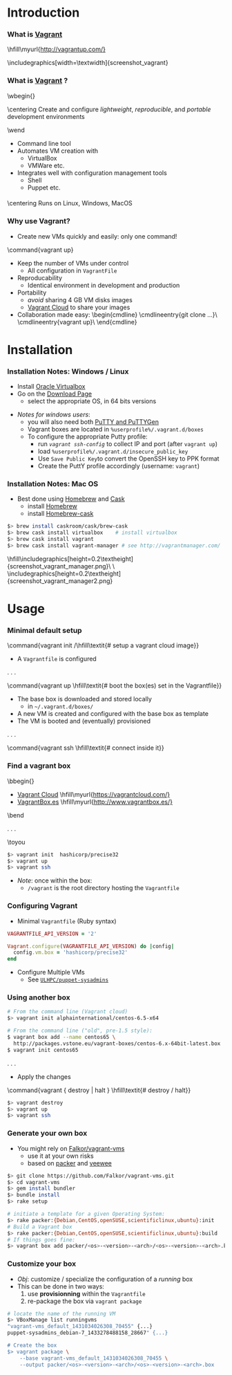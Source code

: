 
# Introduction

###  What is [Vagrant](http://vagrantup.com/)

\hfill\myurl{http://vagrantup.com/}

\includegraphics[width=\textwidth]{screenshot_vagrant}

### What is [Vagrant](http://vagrantup.com/) ?

\wbegin{}

\centering Create and configure _lightweight_, _reproducible_, and _portable_ development environments

\wend

* Command line tool
* Automates VM creation with
    - VirtualBox
    - VMWare etc.	
* Integrates well with configuration management tools
    - Shell
	- Puppet etc.

####

\centering
Runs on Linux, Windows, MacOS


### Why use Vagrant?

* Create new VMs quickly and easily: only one command!

\command{vagrant up}

* Keep the number of VMs under control
     - All configuration in `VagrantFile`
* Reproducability
     - Identical environment in development and production
* Portability
     - _avoid_ sharing 4 GB VM disks images
	 - [Vagrant Cloud](https://vagrantcloud.com/) to share your images
* Collaboration made easy:
\begin{cmdline}
\cmdlineentry{git clone ...}\\
\cmdlineentry{vagrant up}\\
\end{cmdline}


# Installation

### Installation Notes: Windows / Linux

* Install [Oracle Virtualbox](https://www.virtualbox.org/)
* Go on the [Download Page](http://www.vagrantup.com/downloads)
     - select the appropriate OS, in 64 bits versions

<!--
> _Tip [Windows]:_ quickly open a command prompt to your project:
>    `shift` + right-clicking the project folder, then "`open command window here`".
-->

* _Notes for windows users_:
    - you will also need both [PuTTY and PuTTYGen](http://www.chiark.greenend.org.uk/~sgtatham/putty/download.html)
    - Vagrant boxes are located in `%userprofile%/.vagrant.d/boxes`
    - To configure the appropriate Putty profile:
	     * run _`vagrant ssh-config`_ to collect IP and port (after `vagrant up`)
		 * load `%userprofile%/.vagrant.d/insecure_public_key`
		 * Use `Save Public Key`to convert the OpenSSH key to PPK format
		 * Create the PuttY profile accordingly (username: `vagrant`)

### Installation Notes: Mac OS

* Best done using [Homebrew](http://brew.sh/) and [Cask](http://sourabhbajaj.com/mac-setup/Homebrew/Cask.html)
    - install [Homebrew](http://brew.sh/)
	- install [Homebrew-cask](http://caskroom.io/) 

~~~bash
$> brew install caskroom/cask/brew-cask
$> brew cask install virtualbox    # install virtualbox
$> brew cask install vagrant
$> brew cask install vagrant-manager # see http://vagrantmanager.com/
~~~

\hfill\includegraphics[height=0.2\textheight]{screenshot_vagrant_manager.png}\ \ 
\includegraphics[height=0.2\textheight]{screenshot_vagrant_manager2.png}


# Usage 

<!--

### Definition

* _Host_: Host operating system (Windows, Mac, RHEL),
* _Guest_: Guest operating system aka the VM
      - Ubuntu, Debian, CentOS...
* _Provider_: Provider of virtual machines or containers used
      - [VirtualBox](https://www.virtualbox.org/) is upstream default
* _Provisioner_: Configuration management system to set up (provision) your machine
	- Puppet etc.
* _Vagrant box_: Package format for the images
* _`Vagrantfile`_:  project configuration and provisioning

--> 

### Minimal default setup

\command{vagrant init <user>/<name>\hfill\textit{\# setup a vagrant cloud image}}

* A `Vagrantfile` is configured

. . .

\command{vagrant up \hfill\textit{\# boot the box(es) set in the Vagrantfile}}

* The base box is downloaded and stored locally
    - in `~/.vagrant.d/boxes/`
* A new VM is created and configured with the base box as template
* The VM is booted and (eventually) provisioned

. . . 

\command{vagrant ssh \hfill\textit{\# connect inside it}}

### Find a vagrant box

\bbegin{}

- [Vagrant Cloud](https://vagrantcloud.com/) \hfill\myurl{https://vagrantcloud.com/}
- [VagrantBox.es](https://vagrantcloud.com/) \hfill\myurl{http://www.vagrantbox.es/}

\bend

. . .

\toyou

~~~bash
$> vagrant init  hashicorp/precise32
$> vagrant up
$> vagrant ssh
~~~

* _Note_: once within the box:
     - `/vagrant` is the root directory hosting the `Vagrantfile`

### Configuring Vagrant

* Minimal `Vagrantfile` (Ruby syntax)

~~~ruby
VAGRANTFILE_API_VERSION = '2'

Vagrant.configure(VAGRANTFILE_API_VERSION) do |config|
  config.vm.box = 'hashicorp/precise32'
end
~~~

* Configure Multiple VMs
     - See [`ULHPC/puppet-sysadmins`](https://github.com/ULHPC/puppet-sysadmins/blob/devel/Vagrantfile)




### Using another box

~~~bash
# From the command line (Vagrant cloud)
$> vagrant init alphainternational/centos-6.5-x64

# From the command line ("old", pre-1.5 style):
$ vagrant box add --name centos65 \
  http://packages.vstone.eu/vagrant-boxes/centos-6.x-64bit-latest.box
$ vagrant init centos65
~~~

. . .

* Apply the changes

\command{vagrant \{ destroy | halt \} \hfill\textit{\# destroy / halt}}

~~~bash
$> vagrant destroy
$> vagrant up
$> vagrant ssh
~~~

<!--
### Configure Multiple VMs

* See [`ULHPC/puppet-sysadmins`](https://github.com/ULHPC/puppet-sysadmins/blob/devel/Vagrantfile)

\tinyb

~~~ruby
VAGRANTFILE_API_VERSION = "2"

Vagrant.configure(VAGRANTFILE_API_VERSION) do |config|
    {
        :centos_7 => {
            :box => "svarrette/centos-7",
        },
        :debian_7 => {
            :box     => "svarrette/debian-7-puppet",
        }
    }.each do |name,cfg|
        boxname = name.to_s.downcase.gsub(/_/, '-')
        config.vm.define boxname do |local|
            local.vm.box = cfg[:box]
            local.vm.host_name = ENV['VAGRANT_HOSTNAME'] || boxname.concat(".vagrant.com")
        end
    end
end
~~~

\tinye

-->

### Generate your own box

* You might rely on [Falkor/vagrant-vms](https://github.com/Falkor/vagrant-vms)
     - use it at your own risks
	 - based on [packer](http://www.packer.io/) and [veewee](https://github.com/jedi4ever/veewee)

~~~bash
$> git clone https://github.com/Falkor/vagrant-vms.git
$> cd vagrant-vms
$> gem install bundler
$> bundle install
$> rake setup

# initiate a template for a given Operating System:
$> rake packer:{Debian,CentOS,openSUSE,scientificlinux,ubuntu}:init
# Build a Vagrant box
$> rake packer:{Debian,CentOS,openSUSE,scientificlinux,ubuntu}:build
# If things goes fine:
$> vagrant box add packer/<os>-<version>-<arch>/<os>-<version>-<arch>.box
~~~

### Customize your box

* _Obj_: customize / specialize the configuration of a _running_ box
* This can be done in two ways: 
     1. use **provisionning** within the `Vagrantfile`
	 2. re-package the box via `vagrant package`

~~~bash
# locate the name of the running VM
$> VBoxManage list runningvms
"vagrant-vms_default_1431034026308_70455" {...}
puppet-sysadmins_debian-7_1433278488158_28667" {...}

# Create the box 
$> vagrant package \
    --base vagrant-vms_default_1431034026308_70455 \
	--output packer/<os>-<version>-<arch>/<os>-<version>-<arch>.box
~~~


